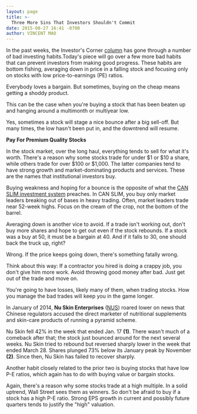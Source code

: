 ```yaml
---
layout: page
title: >-
  Three More Sins That Investors Shouldn't Commit
date: 2015-08-27 16:41 -0700
author: VINCENT MAO
---
```





In the past weeks, the Investor's Corner [column](http://education.investors.com/investors-corner.htm) has gone through a number of bad investing habits.Today's piece will go over a few more bad habits that can prevent investors from making good progress. These habits are bottom fishing, averaging down in price in a falling stock and focusing only on stocks with low price-to-earnings (PE) ratios.


Everybody loves a bargain. But sometimes, buying on the cheap means getting a shoddy product.


This can be the case when you're buying a stock that has been beaten up and hanging around a multimonth or multiyear low.


Yes, sometimes a stock will stage a nice bounce after a big sell-off. But many times, the low hasn't been put in, and the downtrend will resume.


**Pay For Premium Quality Stocks**


In the stock market, over the long haul, everything tends to sell for what it's worth. There's a reason why some stocks trade for under \$1 or \$10 a share, while others trade for over \$100 or \$1,000. The latter companies tend to have strong growth and market-dominating products and services. These are the names that institutional investors buy.


Buying weakness and hoping for a bounce is the opposite of what the [CAN SLIM investment system](http://education.investors.com/courselandingpage.aspx?id=735749&nav=IBDUCourse2) preaches. In CAN SLIM, you buy only market leaders breaking out of bases in heavy trading. Often, market leaders trade near 52-week highs. Focus on the cream of the crop, not the bottom of the barrel.


Averaging down is another vice to avoid. If a trade isn't working out, don't buy more shares and hope to get out even if the stock rebounds. If a stock was a buy at 50, it must be a bargain at 40. And if it falls to 30, one should back the truck up, right?


Wrong. If the price keeps going down, there's something fatally wrong.


Think about this way: If a contractor you hired is doing a crappy job, you don't give him more work. Avoid throwing good money after bad. Just get out of the trade and move on.


You're going to have losses, likely many of them, when trading stocks. How you manage the bad trades will keep you in the game longer.


In January of 2014, **Nu Skin Enterprises** ([NUS](https://research.investors.com/quote.aspx?symbol=NUS)) roared lower on news that Chinese regulators accused the direct marketer of nutritional supplements and skin-care products of running a pyramid scheme.


Nu Skin fell 42% in the week that ended Jan. 17 **(1)**. There wasn't much of a comeback after that; the stock just bounced around for the next several weeks. Nu Skin tried to rebound but reversed sharply lower in the week that ended March 28. Shares plunged 73% below its January peak by November  **(2)**. Since then, Nu Skin has failed to recover sharply.


Another habit closely related to the prior two is buying stocks that have low P-E ratios, which again has to do with buying value or bargain stocks.


Again, there's a reason why some stocks trade at a high multiple. In a solid uptrend, Wall Street sees them as winners. So don't be afraid to buy if a stock has a high P-E ratio. Strong EPS growth in current and possibly future quarters tends to justify the "high" valuation.




